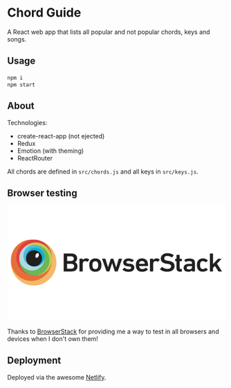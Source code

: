 # Chord Guide

A React web app that lists all popular and not popular chords, keys and songs.

## Usage

    npm i
    npm start

## About

Technologies:

- create-react-app (not ejected)
- Redux
- Emotion (with theming)
- ReactRouter

All chords are defined in `src/chords.js` and all keys in `src/keys.js`.

## Browser testing

<img src="./browserstack-logo.png" />

Thanks to [BrowserStack](https://www.browserstack.com/) for providing me a way to test
in all browsers and devices when I don't own them!

## Deployment

Deployed via the awesome [Netlify](https://www.netlify.com/).
